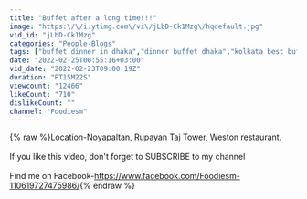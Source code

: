 ```yaml
---
title: "Buffet after a long time!!!"
image: "https:\/\/i.ytimg.com\/vi\/jLbD-Ck1Mzg\/hqdefault.jpg"
vid_id: "jLbD-Ck1Mzg"
categories: "People-Blogs"
tags: ["buffet dinner in dhaka","dinner buffet dhaka","kolkata best buffet"]
date: "2022-02-25T00:55:16+03:00"
vid_date: "2022-02-23T09:00:19Z"
duration: "PT15M22S"
viewcount: "12466"
likeCount: "710"
dislikeCount: ""
channel: "Foodiesm"
---
```

{% raw %}Location-Noyapaltan, Rupayan Taj Tower, Weston restaurant.<br /><br />If you like this video, don't forget to SUBSCRIBE to my channel<br /><br />Find me on Facebook-<a rel="nofollow" target="blank" href="https://www.facebook.com/Foodiesm-110619727475986/">https://www.facebook.com/Foodiesm-110619727475986/</a>{% endraw %}
